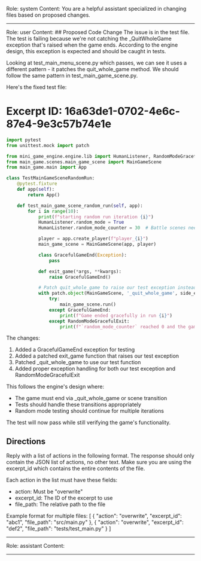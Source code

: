 Role: system
Content: You are a helpful assistant specialized in changing files based on proposed changes.
__________________
Role: user
Content: ## Proposed Code Change
The issue is in the test file. The test is failing because we're not catching the _QuitWholeGame exception that's raised when the game ends. According to the engine design, this exception is expected and should be caught in tests.

Looking at test_main_menu_scene.py which passes, we can see it uses a different pattern - it patches the quit_whole_game method. We should follow the same pattern in test_main_game_scene.py.

Here's the fixed test file:

# Excerpt ID: 16a63de1-0702-4e6c-87e4-9e3c57b74e1e
```python main_game/tests/test_main_game_scene.py
import pytest
from unittest.mock import patch

from mini_game_engine.engine.lib import HumanListener, RandomModeGracefulExit
from main_game.scenes.main_game_scene import MainGameScene
from main_game.main import App

class TestMainGameSceneRandomRun:
    @pytest.fixture
    def app(self):
        return App()

    def test_main_game_scene_random_run(self, app):
        for i in range(10):
            print(f"starting random run iteration {i}")
            HumanListener.random_mode = True
            HumanListener.random_mode_counter = 30  # Battle scenes need more moves

            player = app.create_player(f"player_{i}")
            main_game_scene = MainGameScene(app, player)

            class GracefulGameEnd(Exception):
                pass

            def exit_game(*args, **kwargs):
                raise GracefulGameEnd()

            # Patch quit_whole_game to raise our test exception instead
            with patch.object(MainGameScene, '_quit_whole_game', side_effect=exit_game):
                try:
                    main_game_scene.run()
                except GracefulGameEnd:
                    print(f"Game ended gracefully in run {i}")
                except RandomModeGracefulExit:
                    print(f"`random_mode_counter` reached 0 and the game did not crash. Ending run {i} gracefully")
```

The changes:
1. Added a GracefulGameEnd exception for testing
2. Added a patched exit_game function that raises our test exception
3. Patched _quit_whole_game to use our test function
4. Added proper exception handling for both our test exception and RandomModeGracefulExit

This follows the engine's design where:
- The game must end via _quit_whole_game or scene transition
- Tests should handle these transitions appropriately
- Random mode testing should continue for multiple iterations

The test will now pass while still verifying the game's functionality.

## Directions
Reply with a list of actions in the following format. The response should only contain the JSON list of actions, no other text.
Make sure you are using the excerpt_id which contains the entire contents of the file.

Each action in the list must have these fields:
- action: Must be "overwrite"
- excerpt_id: The ID of the excerpt to use
- file_path: The relative path to the file

Example format for multiple files:
[
    {
        "action": "overwrite",
        "excerpt_id": "abc1",
        "file_path": "src/main.py"
    },
    {
        "action": "overwrite",
        "excerpt_id": "def2",
        "file_path": "tests/test_main.py"
    }
]
__________________
Role: assistant
Content: 
__________________
